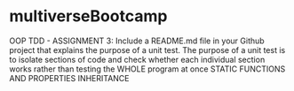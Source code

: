# multiverseBootcamp

OOP
TDD - ASSIGNMENT 3: Include a README.md file in your Github project that explains the purpose of a unit test.
        The purpose of a unit test is to isolate sections of code and check whether each individual section works rather than testing the WHOLE program at once
STATIC FUNCTIONS AND PROPERTIES
INHERITANCE